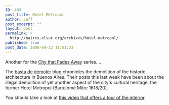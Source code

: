 ```yaml
---
ID: 483
post_title: Hotel Metropol
author: Jeff
post_excerpt: ""
layout: post
permalink: >
  http://baires.elsur.org/archives/hotel-metropol/
published: true
post_date: 2008-04-22 11:51:33
---
```

Another for the <a href="http://baires.elsur.org/archives/the-city-that-fades-away/">City that Fades Away</a> series....

The <a href="http://basta-de-demoler.blogspot.com/">basta de demoler</a> blog chronicles the demolition of the historic architecture in Buenos Aires. Their posts this last week have been about the illegal demolition of yet another aspect of the city's cultural heritage, the former Hotel Metropol (Bartolomé Mitre 1618/20).

You should take a look at <a href="http://basta-de-demoler.blogspot.com/2008/04/hotel-metropol-visita-guiada.html">this video that offers a tour of the interior</a>.